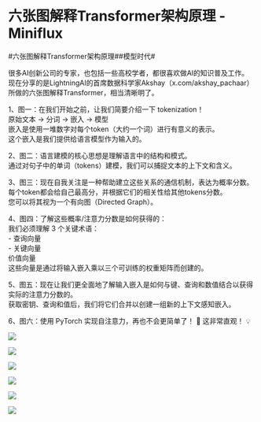 # 六张图解释Transformer架构原理 - Miniflux
 #六张图解释Transformer架构原理##模型时代#  
 
很多AI创新公司的专家，也包括一些高校学者，都很喜欢做AI的知识普及工作。  
现在分享的是LightningAI的首席数据科学家Akshay（x.com/akshay_pachaar）所做的六张图解释Transformer，相当清晰明了。

1、图一：在我们开始之前，让我们简要介绍一下 tokenization！  
原始文本 → 分词 → 嵌入 → 模型  
嵌入是使用一堆数字对每个token（大约一个词）进行有意义的表示。  
这个嵌入是我们提供给语言模型作为输入的。

2、图二：语言建模的核心思想是理解语言中的结构和模式。  
通过对句子中的单词（tokens）建模，我们可以捕捉文本的上下文和含义。

3、图三：现在自我关注是一种帮助建立这些关系的通信机制，表达为概率分数。  
每个token都会给自己最高分，并根据它们的相关性给其他tokens分数。  
您可以将其视为一个有向图（Directed Graph）。

4、图四：了解这些概率/注意力分数是如何获得的：  
我们必须理解 3 个关键术语：  
\- 查询向量  
\- 关键向量  
价值向量  
这些向量是通过将输入嵌入乘以三个可训练的权重矩阵而创建的。

5、图五：现在让我们更全面地了解输入嵌入是如何与键、查询和数值结合以获得实际的注意力分数的。  
获取密钥、查询和值后，我们将它们合并以创建一组新的上下文感知嵌入。

6、图六：使用 PyTorch 实现自注意力，再也不会更简单了！ 🚀 这非常直观！ 💡

[![](https://rss.tsinling.workers.dev/image/wx2.sinaimg.cn/large/49858279gy1hqo1l3l43lj235s2l4am0.jpg)
](https://rss.tsinling.workers.dev/image/wx2.sinaimg.cn/large/49858279gy1hqo1l3l43lj235s2l4am0.jpg)

[![](https://rss.tsinling.workers.dev/image/wx4.sinaimg.cn/large/49858279gy1hqo1l5xxvpj235s25vk0i.jpg)
](https://rss.tsinling.workers.dev/image/wx4.sinaimg.cn/large/49858279gy1hqo1l5xxvpj235s25vk0i.jpg)

[![](https://rss.tsinling.workers.dev/image/wx1.sinaimg.cn/large/49858279gy1hqo1kznj05j235s209gyo.jpg)
](https://rss.tsinling.workers.dev/image/wx1.sinaimg.cn/large/49858279gy1hqo1kznj05j235s209gyo.jpg)

[![](https://rss.tsinling.workers.dev/image/wx4.sinaimg.cn/large/49858279gy1hqo1lcoy3nj235s2e212k.jpg)
](https://rss.tsinling.workers.dev/image/wx4.sinaimg.cn/large/49858279gy1hqo1lcoy3nj235s2e212k.jpg)

[![](https://rss.tsinling.workers.dev/image/wx3.sinaimg.cn/large/49858279gy1hqo1lekl94j235s2cpwq8.jpg)
](https://rss.tsinling.workers.dev/image/wx3.sinaimg.cn/large/49858279gy1hqo1lekl94j235s2cpwq8.jpg)

[![](https://rss.tsinling.workers.dev/image/wx4.sinaimg.cn/large/49858279gy1hqo1m0tr8hj235s2m9h13.jpg)
](https://rss.tsinling.workers.dev/image/wx4.sinaimg.cn/large/49858279gy1hqo1m0tr8hj235s2m9h13.jpg)